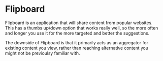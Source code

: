 # Flipboard

Flipboard is an application that will share content from popular websites. This has a thumbs up/down option that works really well, so the more often and longer you use it for the more targeted and better the suggestions.

The downside of Flipboard is that it primarily acts as an aggregator for existing content you view, rather than reaching alternative content you might not be previoulsy familiar with.

